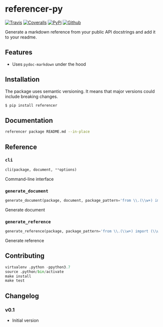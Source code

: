 # referencer-py

[![Travis](https://img.shields.io/travis/roll/referencer-py/master.svg)](https://travis-ci.org/roll/referencer-py)
[![Coveralls](http://img.shields.io/coveralls/roll/referencer-py.svg?branch=master)](https://coveralls.io/r/roll/referencer-py?branch=master)
[![PyPi](https://img.shields.io/pypi/v/referencer.svg)](https://pypi.python.org/pypi/referencer)
[![Github](https://img.shields.io/badge/github-master-brightgreen)](https://github.com/roll/referencer-py)

Generate a markdown reference from your public API docstrings and add it to your readme.

## Features

- Uses `pydoc-markdown` under the hood

## Installation

The package uses semantic versioning. It means that major versions  could include breaking changes.

```bash
$ pip install referencer
```

## Documentation

```bash
referencer package README.md --in-place
```

## Reference

### `cli`
```python
cli(package, document, **options)
```
Command-line interface

### `generate_document`
```python
generate_document(package, document, package_pattern='from \\.(\\w+) import (\\w+)', document_section='## Reference')
```
Generate document

### `generate_reference`
```python
generate_reference(package, package_pattern='from \\.(\\w+) import (\\w+)')
```
Generate reference

## Contributing

```python
virtualenv .python -ppython3.7
source .python/bin/activate
make install
make test
```

## Changelog

### v0.1

- Initial version
